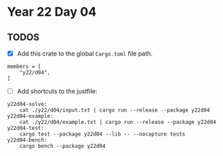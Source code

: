 # Year 22 Day 04

## TODOS

- [x] Add this crate to the global `Cargo.toml` file path.

```
members = [
    "y22/d04",
]
```

- [ ] Add shortcuts to the justfile:

```
y22d04-solve:
    cat ./y22/d04/input.txt | cargo run --release --package y22d04
y22d04-example:
    cat ./y22/d04/example.txt | cargo run --release --package y22d04
y22d04-test:
    cargo test --package y22d04 --lib -- --nocapture tests
y22d04-bench:
    cargo bench --package y22d04
```